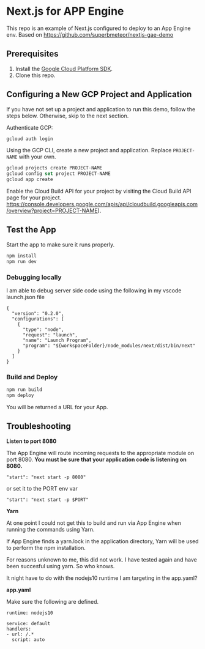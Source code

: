 # Next.js for APP Engine

This repo is an example of Next.js configured to deploy to an App Engine env.
Based on https://github.com/superbmeteor/nextjs-gae-demo

## Prerequisites

1. Install the [Google Cloud Platform SDK](https://cloud.google.com/sdk/).
2. Clone this repo.

## Configuring a New GCP Project and Application

If you have not set up a project and application to run this demo, follow the steps below. Otherwise, skip to the next section.

Authenticate GCP:

```javascript
gcloud auth login
```

Using the GCP CLI, create a new project and application. Replace `PROJECT-NAME` with your own.

```javascript
gcloud projects create PROJECT-NAME
gcloud config set project PROJECT-NAME
gcloud app create
```

Enable the Cloud Build API for your project by visiting the Cloud Build API page for your project. https://console.developers.google.com/apis/api/cloudbuild.googleapis.com/overview?project=PROJECT-NAME).

## Test the App

Start the app to make sure it runs properly.

```javascript
npm install
npm run dev
```

### Debugging locally

I am able to debug server side code using the following in my vscode launch.json file

```javasscipt
{
  "version": "0.2.0",
  "configurations": [
    {
      "type": "node",
      "request": "launch",
      "name": "Launch Program",
      "program": "${workspaceFolder}/node_modules/next/dist/bin/next"
    }
  ]
}
```

### Build and Deploy

```javascript
npm run build
npm deploy
```

You will be returned a URL for your App.

## Troubleshooting

**Listen to port 8080**

The App Engine will route incoming requests to the appropriate module on port 8080. **You must be sure that your application code is listening on 8080.**

`"start": "next start -p 8080"`

or set it to the PORT env var

`"start": "next start -p $PORT"`

**Yarn**

At one point I could not get this to build and run via App Engine when running the commands using Yarn.

If App Engine finds a yarn.lock in the application directory, Yarn will be used to perform the npm installation.

For reasons unknown to me, this did not work. I have tested again and have been succesful using yarn. So who knows.

It night have to do with the nodejs10 runtime I am targeting in the app.yaml?

**app.yaml**

Make sure the following are defined.

```
runtime: nodejs10

service: default
handlers:
- url: /.*
  script: auto
```
